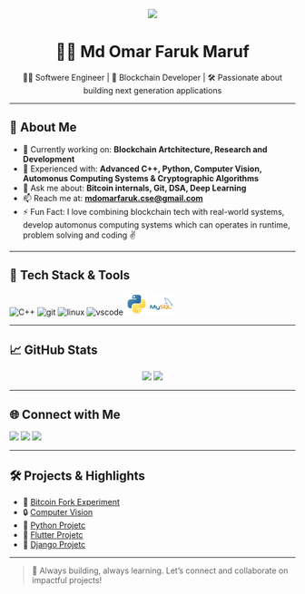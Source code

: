 <!-- Profile Header Banner -->
<p align="center">
  <img src="https://capsule-render.vercel.app/api?type=waving&height=200&color=gradient&text=Hi!%20I'm%20Omar&fontAlignY=40&animation=fadeIn"/>
</p>
<!-- Intro -->
<h1 align="center">👨‍💻 Md Omar Faruk Maruf</h1>
<p align="center"> 👨‍💻 Softwere Engineer | 💼 Blockchain Developer | 🛠️ Passionate about building next generation applications</p>

---

## 🧠 About Me

- 🔭 Currently working on: **Blockchain Artchitecture, Research and Development**
- 🌱 Experienced with: **Advanced C++, Python, Computer Vision, Automonus Computing Systems & Cryptographic Algorithms**
- 💬 Ask me about: **Bitcoin internals, Git, DSA, Deep Learning**
- 📫 Reach me at: **mdomarfaruk.cse@gmail.com**
- ⚡ Fun Fact: I love combining blockchain tech with real-world systems, develop automonus computing systems which can operates in runtime, problem solving and coding ✌️

---

## 🚀 Tech Stack & Tools

<p align="left">
  <img src="https://cdn.jsdelivr.net/gh/devicons/devicon/icons/cplusplus/cplusplus-original.svg" alt="C++" width="40" height="40"/>
  <img src="https://cdn.jsdelivr.net/gh/devicons/devicon/icons/git/git-original.svg" alt="git" width="40" height="40"/>
  <img src="https://cdn.jsdelivr.net/gh/devicons/devicon/icons/linux/linux-original.svg" alt="linux" width="40" height="40"/>
  <img src="https://cdn.jsdelivr.net/gh/devicons/devicon/icons/vscode/vscode-original.svg" alt="vscode" width="40" height="40"/>
  <img src="https://github.com/devicons/devicon/blob/v2.16.0/icons/python/python-original.svg" alt="python" width="40" height="40"/>
  <img src="https://github.com/devicons/devicon/blob/v2.16.0/icons/mysql/mysql-original-wordmark.svg" alt="mysql" width="40" height="40"/>
</p>

---

## 📈 GitHub Stats

<p align="center">
  <img src="https://github-readme-stats.vercel.app/api?username=OmarFarukMaruf&show_icons=true&theme=radical" width="48%"/>
  <img src="https://github-readme-streak-stats.herokuapp.com/?user=OmarFarukMaruf&theme=radical" width="48%"/>
</p>

---

## 🌐 Connect with Me

<p align="left">
  <a href="mailto:mdomarfaruk.cse@gmail.com"><img src="https://img.shields.io/badge/email-%23EA4335.svg?&style=for-the-badge&logo=gmail&logoColor=white"/></a>
  <a href="https://www.linkedin.com/in/omar-faruk-maruf"><img src="https://img.shields.io/badge/LinkedIn-%230077B5.svg?&style=for-the-badge&logo=linkedin&logoColor=white"/></a>
  <a href="https://www.instagram.com/omar_faruk_maruf/"><img src="https://img.shields.io/badge/Instagram-%23E4405F.svg?&style=for-the-badge&logo=instagram&logoColor=white"/></a>
</p>

---

## 🛠️ Projects & Highlights

- 🔗 [Bitcoin Fork Experiment](https://github.com/omarSmcLabs/smcbitcoin_v24)
- 🔒 [Computer Vision](https://github.com/OmarFarukMaruf/SmartPhone_and_its_CameraArea_Detection)
- 📘 [Python Projetc](https://github.com/OmarFarukMaruf/Online-buy-Python)
- 📘 [Flutter Projetc](https://github.com/OmarFarukMaruf/Flutter_helpmate_app)
- 📘 [Django Projetc](https://github.com/OmarFarukMaruf/Django-GreateShopping-ecommerce-website)

---

> 🎯 Always building, always learning. Let’s connect and collaborate on impactful projects!
